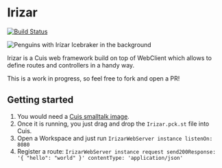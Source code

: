 # Irizar

[![Build Status](https://travis-ci.com/gstn-caruso/irizar.svg?branch=master)](https://travis-ci.com/gstn-caruso/irizar)

![Penguins with Irízar Icebraker in the background](https://upload.wikimedia.org/wikipedia/commons/c/c6/Almirante_Ir%C3%ADzar_en_la_CAV_2018-2019_02.jpg)


Irizar is a Cuis web framework build on top of WebClient which allows to define routes and controllers in a handy way.

This is a work in progress, so feel free to fork and open a PR!

## Getting started

1. You would need a [Cuis smalltalk image](https://github.com/Cuis-Smalltalk/Cuis-Smalltalk-Dev).
2. Once it is running, you just drag and drop the `Irizar.pck.st` file into Cuis.
3. Open a Workspace and just run `IrizarWebServer instance listenOn: 8080`
4. Register a route: `IrizarWebServer instance request send200Response: '{ "hello": "world" }' contentType: 'application/json'`

